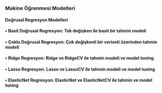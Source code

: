 ### Makine Öğrenmesi Modelleri
#### Doğrusal Regresyon Modelleri
#### • Basit Doğrusal Regresyon: Tek değişken ile basit bir tahmin modeli
#### • Çoklu Doğrusal Regresyon: Çok değişkenli bir veriseti üzerinden tahmin modeli
#### • Ridge Regresyon: Ridge ve RidgeCV ile tahmin modeli ve model tuning
#### • Lasso Regresyon: Lasso ve LassoCV ile tahmin modeli ve model tuning
#### • ElasticNet Regresyon: ElasticNet ve ElasticNetCV ile tahmin ve model tuning
